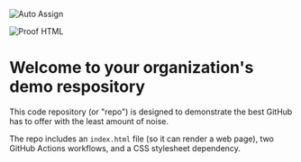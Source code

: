 ![Auto Assign](https://github.com/Jejuno/demo-repository/actions/workflows/auto-assign.yml/badge.svg)

![Proof HTML](https://github.com/Jejuno/demo-repository/actions/workflows/proof-html.yml/badge.svg)

# Welcome to your organization's demo respository
This code repository (or "repo") is designed to demonstrate the best GitHub has to offer with the least amount of noise.

The repo includes an `index.html` file (so it can render a web page), two GitHub Actions workflows, and a CSS stylesheet dependency.
